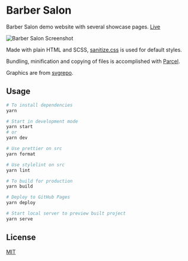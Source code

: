 # Barber Salon

<p>Barber Salon demo website with several showcase pages. <a href="https://azdanov.github.io/barber-salon/">Live</a></p>

![Barber Salon Screenshot](https://user-images.githubusercontent.com/6123841/43765323-553e88a4-9a38-11e8-8c8e-d3e2519e069b.png)

Made with plain HTML and SCSS, [sanitize.css](https://github.com/jonathantneal/sanitize.css) is used for default styles.

Bundling, minification and copying of files is accomplished with [Parcel](https://parceljs.org/).

Graphics are from [svgrepo](https://www.svgrepo.com/).

## Usage

```sh
# To install dependencies
yarn

# Start in development mode
yarn start
# or
yarn dev

# Use prettier on src
yarn format

# Use stylelint on src
yarn lint

# To build for production
yarn build

# Deploy to GitHub Pages
yarn deploy

# Start local server to preview built project
yarn serve
```

## License

[MIT](./LICENSE)
